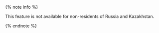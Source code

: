 {% note info %}

This feature is not available for non-residents of Russia and Kazakhstan.

{% endnote %}